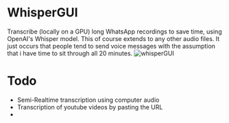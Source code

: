 # WhisperGUI
Transcribe (locally on a GPU) long WhatsApp recordings to save time, using OpenAI's Whisper model.
This of course extends to any other audio files. It just occurs that people tend to send voice messages with the assumption that i have time to sit through all 20 minutes.
![whisperGUI](https://github.com/user-attachments/assets/3dfb2b57-e9d4-45e7-b88d-efa361aca1fb)
# Todo 
- Semi-Realtime transcription using computer audio
- Transcription of youtube videos by pasting the URL
- 
